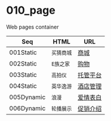 # 010_page
Web pages container

|Seq                      |HTML                           |URL                          |
|-------------------------|-------------------------------|-----------------------------|
|001Static                |`买猜商城`                      |[商城](https://feiji110.github.io/010_page/S.C/inex.html)          |
|002Static                |`E族之家`                       |[购物](https://feiji110.github.io/010_page/02_Ezu/index.html)             |
|003Static                |`高拍仪`                        |[托管平台](https://feiji110.github.io/010_page/01_gaopaiyi/01index.html)  |
|004Static                |`英华逸游`                      |[酒店管理](https://feiji110.github.io/010_page/yinghua/yinghua.html)      |
|005Dynamic               |`浪漫`                          |[爱情表白](https://feiji110.github.io/010_page/love-master/index.html)      |
|006Dynamic               |`轮播展示`                      |[促销介绍](https://feiji110.github.io/010_page/sucai6-master/carousel.html)     |


